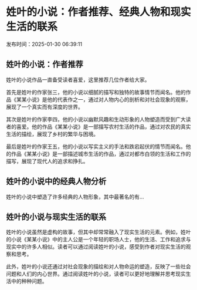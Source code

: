 # 姓叶的小说：作者推荐、经典人物和现实生活的联系

发布时间：2025-01-30 06:39:11

## 姓叶的小说：作者推荐

姓叶的小说作品一直备受读者喜爱，这里推荐几位作者给大家。

首先是姓叶的作家张三，他的小说以细腻的描写和独特的故事情节而闻名。他的作品《某某小说》是他的代表作之一，通过对人物内心的剖析和对社会现象的观察，展现了一个真实而有深度的世界。

其次是姓叶的作家李四，他的小说以幽默风趣和生动形象的人物塑造而受到广大读者的喜爱。他的作品《某某小说》是一部描写农村生活的作品，通过对农民的真实生活的描绘，展现了乡村的繁华与困境。

最后是姓叶的作家王五，他的小说以写实主义的手法和跌宕起伏的情节而闻名。他的作品《某某小说》是一部描述城市生活的作品，通过对都市白领的生活和工作的描写，展现了现代人的追求和挣扎。

## 姓叶的小说中的经典人物分析

姓叶的小说中塑造了许多经典的人物形象，其中最著名的有...

## 姓叶的小说与现实生活的联系

姓叶的小说虽然是虚构的故事，但其中却常常融入了现实生活的元素。例如，姓叶的小说《某某小说》中的主人公是一个年轻的职场人士，他的生活、工作和追求与现实中的许多人相似。读者可以通过阅读姓叶的小说，感受到作者对现实生活的观察和思考。

此外，姓叶的小说还通过对社会现象的描绘和对人物命运的塑造，反映了一些社会问题和人们的内心世界。通过阅读姓叶的小说，读者可以更好地理解并思考现实生活中的种种问题。
